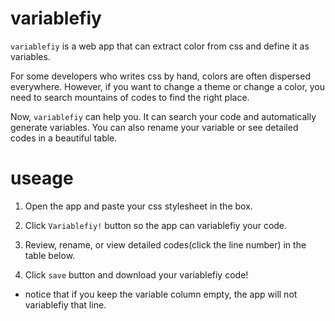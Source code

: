 # variablefiy
`variablefiy` is a web app that can extract color from css and define it as variables.

For some developers who writes css by hand, colors are often dispersed everywhere.
However, if you want to change a theme or change a color, you need to search mountains of codes to find the right place.

Now, `variablefiy` can help you. It can search your code and automatically generate variables.
You can also rename your variable or see detailed codes in a beautiful table.

# useage
1. Open the app and paste your css stylesheet in the box.

2. Click `Variablefiy!` button so the app can variablefiy your code.

3. Review, rename, or view detailed codes(click the line number) in the table below.

4. Click `save` button and download your variablefiy code!

* notice that if you keep the variable column empty, the app will not variablefiy that line.

